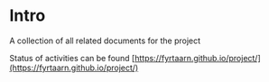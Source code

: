 # Intro 

A collection of all related documents for the project

Status of activities can be found [https://fyrtaarn.github.io/project/](https://fyrtaarn.github.io/project/)
